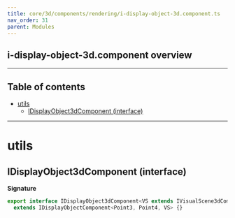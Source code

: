 ```yaml
---
title: core/3d/components/rendering/i-display-object-3d.component.ts
nav_order: 31
parent: Modules
---
```


## i-display-object-3d.component overview

---

<h2 class="text-delta">Table of contents</h2>

- [utils](#utils)
  - [IDisplayObject3dComponent (interface)](#idisplayobject3dcomponent-interface)

---

# utils

## IDisplayObject3dComponent (interface)

**Signature**

```ts
export interface IDisplayObject3dComponent<VS extends IVisualScene3dComponent = IVisualScene3dComponent>
  extends IDisplayObjectComponent<Point3, Point4, VS> {}
```
